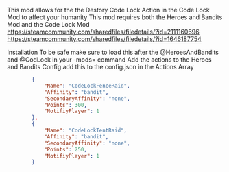 This mod allows for the the Destory Code Lock Action in the Code Lock Mod to affect your humanity
This mod requires both the Heroes and Bandits Mod and the Code Lock Mod
https://steamcommunity.com/sharedfiles/filedetails/?id=2111160696
https://steamcommunity.com/sharedfiles/filedetails/?id=1646187754

Installation
To be safe make sure to load this after the @HeroesAndBandits and @CodLock in your -mods= command
Add the actions to the Heroes and Bandits Config add this to the config.json in the Actions Array
```json
        {
            "Name": "CodeLockFenceRaid",
            "Affinity": "bandit",
            "SecondaryAffinity": "none",
            "Points": 300,
            "NotifiyPlayer": 1
        },
        {
            "Name": "CodeLockTentRaid",
            "Affinity": "bandit",
            "SecondaryAffinity": "none",
            "Points": 250,
            "NotifiyPlayer": 1
        }
```